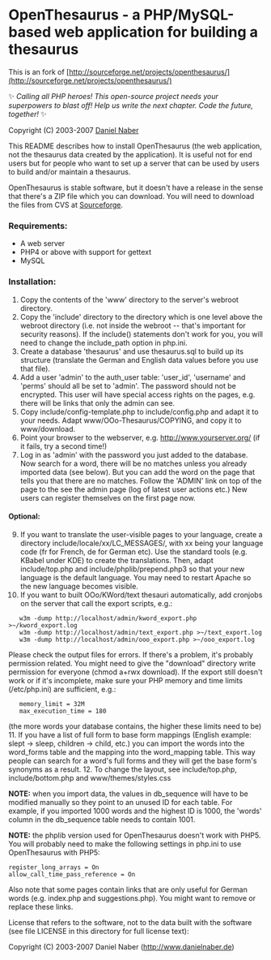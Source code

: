 # OpenThesaurus - a PHP/MySQL-based web application for building a thesaurus

This is an fork of [http://sourceforge.net/projects/openthesaurus/](http://sourceforge.net/projects/openthesaurus/)

✨ *Calling all PHP heroes!  This open-source project needs your superpowers to blast off!  Help us write the next chapter.  Code the future, together!* ✨


Copyright (C) 2003-2007 [Daniel Naber](http://www.danielnaber.de)

This README describes how to install OpenThesaurus (the web 
application, not the thesaurus data created by the application).
It is useful not for end users but for people who want to set up 
a server that can be used by users to build and/or maintain a 
thesaurus.

OpenThesaurus is stable software, but it doesn't have a release
in the sense that there's a ZIP file which you can download. You
will need to download the files from CVS at [Sourceforge](http://sourceforge.net/cvs/?group_id=80914).

### Requirements:

 * A web server
 * PHP4 or above with support for gettext
 * MySQL

### Installation:

1. Copy the contents of the 'www' directory to the server's webroot directory.
2. Copy the 'include' directory to the directory which is one level above the webroot directory (i.e. not inside the webroot -- that's important for security reasons). If the include() statements don't work for you, you will need to change the include_path option in php.ini.
3. Create a database 'thesaurus' and use thesaurus.sql to build up its structure (translate the German and English data values before you use that file).
4. Add a user 'admin' to the auth_user table: 'user_id', 'username' and 'perms' should all be set to 'admin'. The password should not be encrypted. This user will have special access rights on the pages, e.g. there will be links that only the admin can see.
5. Copy include/config-template.php to include/config.php and adapt it to your needs. Adapt www/OOo-Thesaurus/COPYING, and copy it to www/download.
7. Point your browser to the webserver, e.g. http://www.yourserver.org/ (if it fails, try a second time!)
8. Log in as 'admin' with the password you just added to the database. Now search for a word, there will be no matches unless you already imported data (see below). But you can add the word on the page that tells you that there are no matches. Follow the 'ADMIN' link on top of the page to the see the admin page (log of latest user actions etc.)  New users can register themselves on the first page now.

#### Optional:
9. If you want to translate the user-visible pages to your language, create a directory include/locale/xx/LC_MESSAGES/, with xx being your language code (fr for French, de for German etc). Use the standard tools (e.g. KBabel under KDE) to create the translations. Then, adapt include/top.php and include/phplib/prepend.php3 so that your new language is the default language. You may need to restart Apache so the new language becomes visible.
10. If you want to built OOo/KWord/text thesauri automatically, add cronjobs on the server that call the export scripts, e.g.:
```
   w3m -dump http://localhost/admin/kword_export.php >~/kword_export.log
   w3m -dump http://localhost/admin/text_export.php >~/text_export.log
   w3m -dump http://localhost/admin/ooo_export.php >~/ooo_export.log
```
   Please check the output files for errors. If there's a problem, it's probably permission related. You might need to give the "download" directory write permission for everyone (chmod a+rwx download). If the export still doesn't work or if it's incomplete, make sure your PHP memory and time limits (/etc/php.ini) are sufficient, e.g.:
```
   memory_limit = 32M
   max_execution_time = 180
```
   (the more words your database contains, the higher these limits need to be)
11. If you have a list of full form to base form mappings (English example: slept -> sleep, children -> child, etc.) you can import the words into the word_forms table and the mapping into the word_mapping table. This way people can search for a word's full forms and they will get the base form's synonyms as a result.
12. To change the layout, see include/top.php, include/bottom.php and www/themes/styles.css

**NOTE:** when you import data, the values in db_sequence will have to
be modified manually so they point to an unused ID for each table.
For example, if you imported 1000 words and the highest ID is 1000,
the 'words' column in the db_sequence table needs to contain 1001.

**NOTE:** the phplib version used for OpenThesaurus doesn't work with PHP5. You
will probably need to make the following settings in php.ini to use 
OpenThesaurus with PHP5:
```
register_long_arrays = On
allow_call_time_pass_reference = On
```
Also note that some pages contain links that are only useful 
for German words (e.g. index.php and suggestions.php). You 
might want to remove or replace these links.


License that refers to the software, not to the data built
with the software (see file LICENSE in this directory for full 
license text):

Copyright (C) 2003-2007 Daniel Naber (http://www.danielnaber.de)
